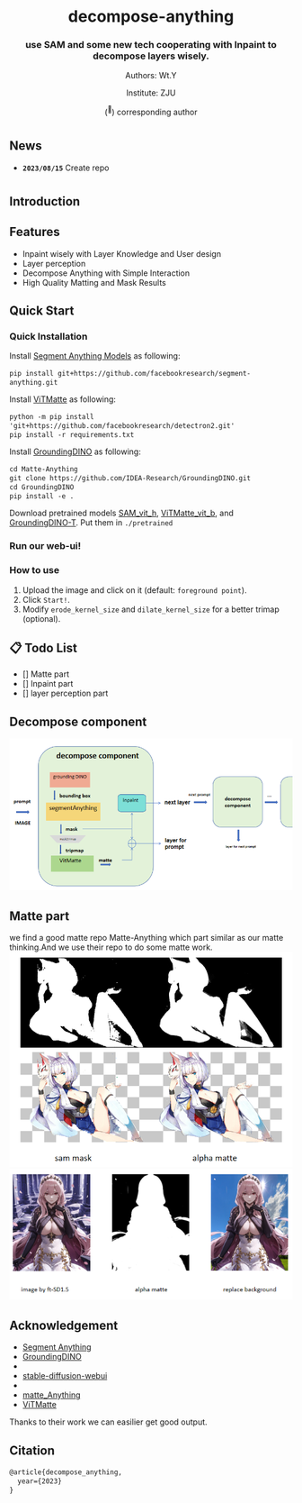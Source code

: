 <div align="center">
<h1>decompose-anything</h1>
<h3> use SAM and some new tech cooperating with Inpaint to decompose layers wisely.  </h3>

Authors: Wt.Y

Institute: ZJU

(<sup>:email:</sup>) corresponding author



</div>



#

## News

* **`2023/08/15`** Create repo


#

## Introduction



## Features
* Inpaint wisely with Layer Knowledge and User design
* Layer perception
* Decompose Anything with Simple Interaction
* High Quality Matting and Mask Results

  

## Quick Start


### Quick Installation

Install [Segment Anything Models](https://github.com/facebookresearch/segment-anything) as following:

```
pip install git+https://github.com/facebookresearch/segment-anything.git
```

Install [ViTMatte](https://github.com/hustvl/ViTMatte) as following:
```
python -m pip install 'git+https://github.com/facebookresearch/detectron2.git'
pip install -r requirements.txt
```

Install [GroundingDINO](https://github.com/IDEA-Research/GroundingDINO) as following:
```
cd Matte-Anything
git clone https://github.com/IDEA-Research/GroundingDINO.git
cd GroundingDINO
pip install -e .
```

Download pretrained models [SAM_vit_h](https://dl.fbaipublicfiles.com/segment_anything/sam_vit_h_4b8939.pth), [ViTMatte_vit_b](https://drive.google.com/file/d/1d97oKuITCeWgai2Tf3iNilt6rMSSYzkW/view?usp=sharing), and [GroundingDINO-T](https://github.com/IDEA-Research/GroundingDINO/releases/download/v0.1.0-alpha/groundingdino_swint_ogc.pth). Put them in ``./pretrained``

### Run our web-ui!


### How to use
1. Upload the image and click on it (default: ``foreground point``).
2. Click ``Start!``.
3. Modify ``erode_kernel_size`` and ``dilate_kernel_size`` for a better trimap (optional).




## 📋 Todo List
- [] Matte part
- [] Inpaint part
- [] layer perception part

## Decompose component
![decompose_component](example/decompose_component.png)
## Matte part
we find a good matte repo Matte-Anything which part similar as our matte thinking.And we use their repo to do some matte work.
![matte example](example/matte1.png)
![matte example](example/matte2.png)

## Acknowledgement

- [Segment Anything](https://github.com/facebookresearch/segment-anything)
- [GroundingDINO](https://github.com/IDEA-Research/GroundingDINO)
- 
- [stable-diffusion-webui](https://github.com/AUTOMATIC1111/stable-diffusion-webui)
- 
- [matte_Anything](https://github.com/hustvl/Matte-Anything)
- [ViTMatte](https://github.com/hustvl/ViTMatte)

Thanks to their work we can easilier get good output.
## Citation
```
@article{decompose_anything,
  year={2023}
}
```
